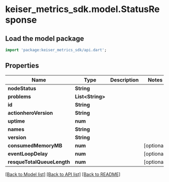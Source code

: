 # keiser_metrics_sdk.model.StatusResponse

## Load the model package
```dart
import 'package:keiser_metrics_sdk/api.dart';
```

## Properties
Name | Type | Description | Notes
------------ | ------------- | ------------- | -------------
**nodeStatus** | **String** |  | 
**problems** | **List&lt;String&gt;** |  | 
**id** | **String** |  | 
**actionheroVersion** | **String** |  | 
**uptime** | **num** |  | 
**names** | **String** |  | 
**version** | **String** |  | 
**consumedMemoryMB** | **num** |  | [optional] 
**eventLoopDelay** | **num** |  | [optional] 
**resqueTotalQueueLength** | **num** |  | [optional] 

[[Back to Model list]](../README.md#documentation-for-models) [[Back to API list]](../README.md#documentation-for-api-endpoints) [[Back to README]](../README.md)


